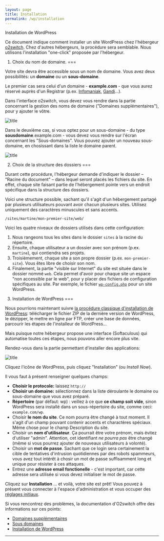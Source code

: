 ```yaml
---
layout: page
title: Installation
permalink: /wp/installation
---
```


Installation de WordPress

Ce document indique comment installer un site WordPress chez l'hébergeur [o2switch](http://www.o2switch.fr/). Chez d'autres hébergeurs, la procédure sera semblable. Nous utilisons l'installation "one-click" proposée par l'hébergeur.

1) Choix du nom de domaine. 
=== 

Votre site devra être accessible sous un nom de domaine. Vous avez deux possibilités: un **domaine** ou un **sous-domaine**.

Le premier cas sera celui d'un domaine - **example.com** - que vous aurez réservé auprès d'un Registrar (p.ex. [Infomaniak](https://www.infomaniak.ch/fr/domaines), [Gandi](https://www.gandi.net/domaine)...). 

Dans l'interface o2switch, vous devez vous rendre dans la partie concernant la gestion des noms de domaine ("Domaines supplémentaires"), pour y ajouter le vôtre.

![title](/cours-web/cours-wp/img/cpanel-domaines.png)

Dans le deuxième cas, si vous optez pour un sous-domaine - du type **sousdomaine**.example.com - vous devez vous rendre sur l'écran concernant les "Sous-domaines". Vous pouvez ajouter un nouveau sous-domaine, en chosissant dans la liste le domaine parent.

![title](/cours-web/cours-wp/img/cpanel-sous-domaines-config-1-cpanel.png)

2) Choix de la structure des dossiers
===

Durant cette procédure, l'hébergeur demande d'indiquer le dossier – "Racine du document" – dans lequel seront placés les fichiers du site. En effet, chaque site faisant partie de l'hébergement pointe vers un endroit spécifique dans la structure des dossiers.

Voici une structure possible, sachant qu'il s'agit d'un hébergement partagé par plusieurs utilisateurs pouvant avoir chacun plusieurs sites. Utilisez uniquement des caractères minuscules et sans accents.

`/sites/martine/mon-premier-site/web/`

Voici les quatre niveaux de dossiers utilisés dans cette configuration:

1. Nous rangeons tous les sites dans le dossier `sites` à la racine du répertoire.
2. Ensuite, chaque utilisateur a un dossier avec son prénom (p.ex. `martine`), qui contiendra ses projets.
3. Troisièmement, chaque site a son propre dossier (p.ex. `mon-premier-site`). Vous êtes libre de choisir son nom.
4. Finalement, la partie "visible sur Internet" du site est située dans le dossier nommé `web`. Cela permet d'avoir pour chaque site un espace "non accessible par le web", pour y placer des fichiers de configuration spécifiques au site. Par exemple, le fichier [`wp-config.php`](http://codex.wordpress.org/Hardening_WordPress#Securing_wp-config.php) pour un site WordPress.

3) Installation de WordPress
===

Nous pourrions maintenant suivre [la procédure classique d'installation de WordPress](http://codex.wordpress.org/fr:Installer_WordPress): télécharger le fichier ZIP de la dernière version de WordPress, le dézipper, le mettre en ligne par FTP, créer une base de données, parcourir les étapes de l'installeur de WordPress... 

Mais puisque notre hébergeur propose une interface (Softaculous) qui automatise toutes ces étapes, nous pouvons aller encore plus vite.

Rendez-vous dans la partie permettant d'installer des applications:

![title](/cours-web/cours-wp/img/cpanel-apps.png)

Cliquez l'icône de WordPress, puis cliquez "Installation" (ou *Install Now*).

Il vous faut à présent renseigner quelques champs:

- **Choisir le protocole:** laissez `http://`
- **Choisir un domaine:** sélectionnez dans la liste déroulante le domaine ou sous-domaine que vous avez préparé.
- **Répertoire** (par défaut: wp) : veillez à ce que **ce champ soit vide**, sinon WordPress sera installé dans un sous-répertoire du site, comme ceci: `example.com/wp`.
- Choisir **le nom du site**. Ce nom pourra être changé à tout moment. Il s'agit d'un champ pouvant contenir accents et charactères spéciaux. Même chose pour le champ Description du site.
- Choisir un **nom d'utilisateur**. Ça pourrait être votre prénom, mais évitez d'utiliser "admin". Attention, cet identifiant *ne pourra pas* être changé (même si vous pourrez ajouter de nouveaux utilisateurs à volonté).
- Choisir un **mot de passe**. Sachant que ce login sera certainement la cible de tentatives d'intrusion quotidiennes par des robots spammeurs, vous avez tout intérêt à chosir un mot de passe suffisamment long et unique pour résister à ces attaques.
- Entrez une **adresse email fonctionelle** - c'est important, car cette adresse sera utilisée si vous devez initialiser le mot de passe.

Cliquez sur **Installation** ... et voilà, votre site est prêt! Vous pouvez à présent vous connecter à l'espace d'administration et vous occuper des [réglages initiaux](reglages).

Si vous rencontrez des problèmes, la documentation d'O2switch offre des informations sur ces points:

* [Domaines supplémentaires](http://faq.o2switch.fr/hebergement-mutualise/tutoriels-cpanel/domaines-compagnons)
* [Sous domaines](http://faq.o2switch.fr/hebergement-mutualise/tutoriels-cpanel/sous-domaines)
* [Installation de WordPress](http://faq.o2switch.fr/hebergement-mutualise/tutoriels-cpanel/softaculous)

***